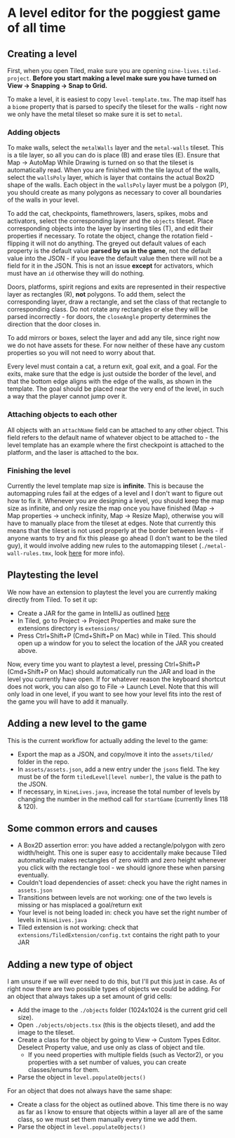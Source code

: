 
# A level editor for the poggiest game of all time

## Creating a level
First, when you open Tiled, make sure you are opening ```nine-lives.tiled-project```. **Before you start making a level make sure you have turned on View -> Snapping -> Snap to Grid.**

To make a level, it is easiest to copy ```level-template.tmx```. The map itself has a ```biome``` property that is parsed to specify the tileset for the walls - right now we only have the metal tileset so make sure it is set to ```metal```.

### Adding objects
To make walls, select the ```metalWalls``` layer and the ```metal-walls``` tileset. This is a tile layer, so all you can do is place (B) and erase tiles (E). Ensure that Map -> AutoMap While Drawing is turned on so that the tileset is automatically read. When you are finished with the tile layout of the walls, select the ```wallsPoly``` layer, which is layer that contains the actual Box2D shape of the walls. Each object in the ```wallsPoly``` layer must be a polygon (P), you should create as many polygons as necessary to cover all boundaries of the walls in your level.

To add the cat, checkpoints, flamethrowers, lasers, spikes, mobs and activators, select the corresponding layer and the ```objects``` tileset. Place corresponding objects into the layer by inserting tiles (T), and edit their properties if necessary. To rotate the object, change the rotation field - flipping it will not do anything. The greyed out default values of each property is the default value **parsed by us in the game**, not the default value into the JSON - if you leave the default value then there will not be a field for it in the JSON. This is not an issue **except** for activators, which must have an ```id``` otherwise they will do nothing.

Doors, platforms, spirit regions and exits are represented in their respective layer as rectangles (R), **not** polygons. To add them, select the corresponding layer, draw a rectangle, and set the class of that rectangle to corresponding class. Do not rotate any rectangles or else they will be parsed incorrectly - for doors, the ```closeAngle``` property determines the direction that the door closes in.

To add mirrors or boxes, select the layer and add any tile, since right now we do not have assets for these. For now neither of these have any custom properties so you will not need to worry about that.

Every level must contain a cat, a return exit, goal exit, and a goal. For the exits, make sure that the edge is just outside the border of the level, and that the bottom edge aligns with the edge of the walls, as shown in the template. The goal should be placed near the very end of the level, in such a way that the player cannot jump over it.

### Attaching objects to each other
All objects with an ```attachName``` field can be attached to any other object. This field refers to the default name of whatever object to be attached to - the level template has an example where the first checkpoint is attached to the platform, and the laser is attached to the box.

### Finishing the level
Currently the level template map size is **infinite**. This is because the automapping rules fail at the edges of a level and I don't want to figure out how to fix it. Whenever you are designing a level, you should keep the map size as infinite, and only resize the map once you have finished (Map -> Map properties -> uncheck infinity, Map -> Resize Map), otherwise you will have to manually place from the tileset at edges. Note that currently this means that the tileset is not used properly at the border between levels - if anyone wants to try and fix this please go ahead (I don't want to be the tiled guy), it would involve adding new rules to the automapping tileset (```./metal-wall-rules.tmx```, look [here](https://doc.mapeditor.org/en/stable/manual/automapping/) for more info).

## Playtesting the level
We now have an extension to playtest the level you are currently making directly from Tiled. To set it up:
 - Create a JAR for the game in IntelliJ as outlined [here](https://www.cs.cornell.edu/courses/cs3152/2023sp/resources/engine/#creating-a-stand-alone-jar-file)
 - In Tiled, go to Project -> Project Properties and make sure the extensions directory is ```extensions/```
 - Press Ctrl+Shift+P (Cmd+Shift+P on Mac) while in Tiled. This should open up a window for you to select the location of the JAR you created above.

Now, every time you want to playtest a level, pressing Ctrl+Shift+P (Cmd+Shift+P on Mac) should automatically run the JAR and load in the level you currently have open. If for whatever reason the keyboard shortcut does not work, you can also go to File -> Launch Level. Note that this will only load in one level, if you want to see how your level fits into the rest of the game you will have to add it manually.


## Adding a new level to the game
This is the current workflow for actually adding the level to the game:
- Export the map as a JSON, and copy/move it into the ```assets/tiled/``` folder in the repo.
- In ```assets/assets.json```, add a new entry under the ```jsons``` field. The key must be of the form ```tiledLevel[level number]```, the value is the path to the JSON. 
- If necessary, in ```NineLives.java```, increase the total number of levels by changing the number in the method call for ```startGame``` (currently lines 118 & 120).


## Some common errors and causes
- A Box2D assertion error: you have added a rectangle/polygon with zero width/height. This one is super easy to accidentally make because Tiled automatically makes rectangles of zero width and zero height whenever you click with the rectangle tool - we should ignore these when parsing eventually. 
- Couldn't load dependencies of asset: check you have the right names in ```assets.json```
- Transitions between levels are not working: one of the two levels is missing or has misplaced a goal/return exit
- Your level is not being loaded in: check you have set the right number of levels in ```NineLives.java```
- Tiled extension is not working: check that ```extensions/TiledExtension/config.txt``` contains the right path to your JAR

## Adding a new type of object
I am unsure if we will ever need to do this, but I'll put this just in case. As of right now there are two possible types of objects we could be adding. For an object that always takes up a set amount of grid cells:
- Add the image to the ```./objects``` folder (1024x1024 is the current grid cell size).
- Open ```./objects/objects.tsx``` (this is the objects tileset), and add the image to the tileset.
- Create a class for the object by going to View -> Custom Types Editor. Deselect Property value, and use only as class of object and tile.
    - If you need properties with multiple fields (such as Vector2), or you properties with a set number of values, you can create classes/enums for them.
- Parse the object in ```level.populateObjects()```

For an object that does not always have the same shape:
- Create a class for the object as outlined above. This time there is no way as far as I know to ensure that objects within a layer all are of the same class, so we must set them manually every time we add them.
- Parse the object in ```level.populateObjects()```

